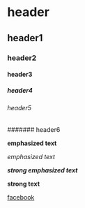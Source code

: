 # header
## header1
### header2
#### header3
##### header4
###### header5
####### header6

**emphasized text**

*emphasized text*

***strong emphasized text***

**strong text**

[facebook](www.facebook.com)
